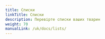 ```yaml
---
title: Списки
linkTitle: Списки
description: Перевірте списки ваших тварин
weight: 70
manualLink: /uk/docs/lists/
---
```

<script>
  window.location.href = "/uk/docs/lists/";
</script>
